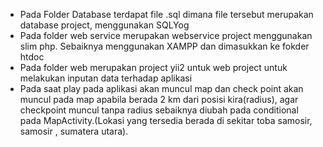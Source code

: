 - Pada Folder Database terdapat file .sql dimana file tersebut merupakan database project, menggunakan SQLYog
- Pada folder web service merupakan webservice project menggunakan slim php. Sebaiknya menggunakan XAMPP dan dimasukkan ke fokder htdoc
- Pada folder web merupakan project yii2 untuk web project untuk melakukan inputan data terhadap aplikasi
- Pada saat play pada aplikasi akan muncul map dan check point akan muncul pada map apabila berada 2 km dari posisi kira(radius), agar checkpoint muncul tanpa  radius sebaiknya diubah pada conditional pada MapActivity.(Lokasi yang tersedia berada di sekitar toba samosir, samosir , sumatera utara).
